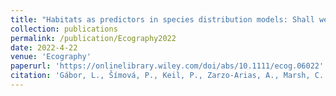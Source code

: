 ```yaml
---
title: "Habitats as predictors in species distribution models: Shall we use continuous or binary data?"
collection: publications
permalink: /publication/Ecography2022
date: 2022-4-22
venue: 'Ecography'
paperurl: 'https://onlinelibrary.wiley.com/doi/abs/10.1111/ecog.06022'
citation: 'Gábor, L., Šímová, P., Keil, P., Zarzo‐Arias, A., Marsh, C. J., Rocchini, D., ... & Moudrý, V. (2022). Habitats as predictors in species distribution models: Shall we use continuous or binary data?. Ecography, e06022.'
---
```

